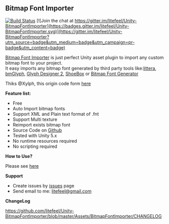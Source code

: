 ## Bitmap Font Importer

[![Build Status](https://travis-ci.org/litefeel/Unity-BitmapFontImporter.svg?branch=master)](https://travis-ci.org/litefeel/Unity-BitmapFontImporter) [![Join the chat at https://gitter.im/litefeel/Unity-BitmapFontImporter](https://badges.gitter.im/litefeel/Unity-BitmapFontImporter.svg)](https://gitter.im/litefeel/Unity-BitmapFontImporter?utm_source=badge&utm_medium=badge&utm_campaign=pr-badge&utm_content=badge)

[Bitmap Font Importer][bfi] is just perfect Unity asset plugin to import any custom bitmap font to your project.  
It easy imports any bitmap font generated by third party tools like:[littera][1], [bmGlyph][2], [Glyph Designer 2][3], [ShoeBox][4] or [Bitmap Font Generator][5]

Thiks @Xylph, this origin code form [here](http://forum.unity3d.com/threads/unity-4-6-bitmap-font.265209/)

**Feature list:**

- Free
- Auto Import bitmap fonts
- Support XML and Plain text format of .fnt
- Support Multi texture
- Reimport exists bitmap font
- Source Code on [Github][bfi]
- Tested with Unity 5.x
- No runtime resources required
- No scripting required


**How to Use?**

Please see [here][howtouse]


**Support**

- Create issues by [issues][issues] page
- Send email to me: <litefeel@gmail.com>

**ChangeLog**

<https://github.com/litefeel/Unity-BitmapFontImporter/blob/master/Assets/BitmapFontImporter/CHANGELOG>




[1]: http://kvazars.com/littera/ (littera)
[2]: http://www.bmglyph.com (bmGlyph)
[3]: https://71squared.com/glyphdesigner (Glyph Designer 2)
[4]: http://renderhjs.net/shoebox/ (ShoeBox)
[5]: http://www.angelcode.com/products/bmfont/ (Bitmap Font Generator)
[bfi]: https://github.com/litefeel/Unity-BitmapFontImporter (BitmapFontImporter)
[issues]: https://github.com/litefeel/Unity-BitmapFontImporter/issues (BitmapFontImporter issues)
[howtouse]: https://github.com/litefeel/Unity-BitmapFontImporter/wiki/How-to-use (BitmapFontImporter How to use)
